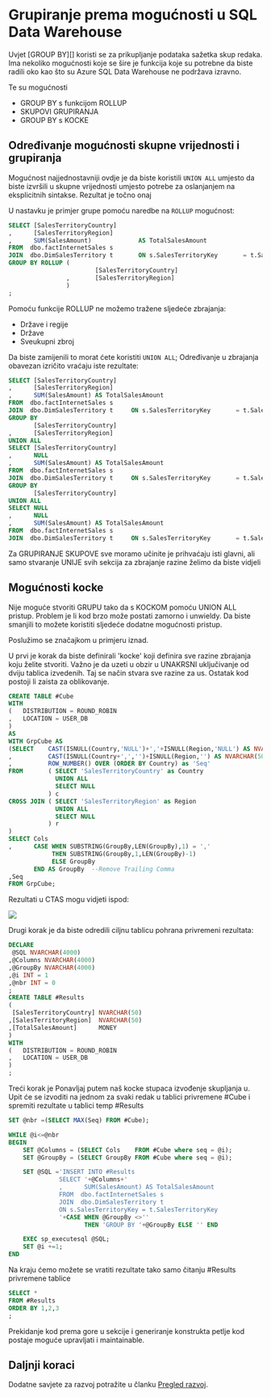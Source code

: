 <properties
   pageTitle="Grupiraj po mogućnostima u SQL Data Warehouse | Microsoft Azure"
   description="Savjeti za implementaciju Grupiranje po mogućnostima u skladištu podataka za SQL Azure za razvoj rješenja."
   services="sql-data-warehouse"
   documentationCenter="NA"
   authors="jrowlandjones"
   manager="barbkess"
   editor=""/>

<tags
   ms.service="sql-data-warehouse"
   ms.devlang="NA"
   ms.topic="article"
   ms.tgt_pltfrm="NA"
   ms.workload="data-services"
   ms.date="06/14/2016"
   ms.author="jrj;barbkess;sonyama"/>

# <a name="group-by-options-in-sql-data-warehouse"></a>Grupiranje prema mogućnosti u SQL Data Warehouse

Uvjet [GROUP BY][] koristi se za prikupljanje podataka sažetka skup redaka. Ima nekoliko mogućnosti koje se šire je funkcija koje su potrebne da biste radili oko kao što su Azure SQL Data Warehouse ne podržava izravno.

Te su mogućnosti
- GROUP BY s funkcijom ROLLUP
- SKUPOVI GRUPIRANJA
- GROUP BY s KOCKE

## <a name="rollup-and-grouping-sets-options"></a>Određivanje mogućnosti skupne vrijednosti i grupiranja
Mogućnost najjednostavniji ovdje je da biste koristili `UNION ALL` umjesto da biste izvršili u skupne vrijednosti umjesto potrebe za oslanjanjem na eksplicitnih sintakse. Rezultat je točno onaj

U nastavku je primjer grupe pomoću naredbe na `ROLLUP` mogućnost:

```sql
SELECT [SalesTerritoryCountry]
,      [SalesTerritoryRegion]
,      SUM(SalesAmount)             AS TotalSalesAmount
FROM  dbo.factInternetSales s
JOIN  dbo.DimSalesTerritory t       ON s.SalesTerritoryKey       = t.SalesTerritoryKey
GROUP BY ROLLUP (
                        [SalesTerritoryCountry]
                ,       [SalesTerritoryRegion]
                )
;
```

Pomoću funkcije ROLLUP ne možemo tražene sljedeće zbrajanja:
- Države i regije
- Države
- Sveukupni zbroj

Da biste zamijenili to morat ćete koristiti `UNION ALL`; Određivanje u zbrajanja obavezan izričito vraćaju iste rezultate:

```sql
SELECT [SalesTerritoryCountry]
,      [SalesTerritoryRegion]
,      SUM(SalesAmount) AS TotalSalesAmount
FROM  dbo.factInternetSales s
JOIN  dbo.DimSalesTerritory t     ON s.SalesTerritoryKey       = t.SalesTerritoryKey
GROUP BY
       [SalesTerritoryCountry]
,      [SalesTerritoryRegion]
UNION ALL
SELECT [SalesTerritoryCountry]
,      NULL
,      SUM(SalesAmount) AS TotalSalesAmount
FROM  dbo.factInternetSales s
JOIN  dbo.DimSalesTerritory t     ON s.SalesTerritoryKey       = t.SalesTerritoryKey
GROUP BY
       [SalesTerritoryCountry]
UNION ALL
SELECT NULL
,      NULL
,      SUM(SalesAmount) AS TotalSalesAmount
FROM  dbo.factInternetSales s
JOIN  dbo.DimSalesTerritory t     ON s.SalesTerritoryKey       = t.SalesTerritoryKey;
```

Za GRUPIRANJE SKUPOVE sve moramo učinite je prihvaćaju isti glavni, ali samo stvaranje UNIJE svih sekcija za zbrajanje razine želimo da biste vidjeli

## <a name="cube-options"></a>Mogućnosti kocke
Nije moguće stvoriti GRUPU tako da s KOCKOM pomoću UNION ALL pristup. Problem je li kod brzo može postati zamorno i unwieldy. Da biste smanjili to možete koristiti sljedeće dodatne mogućnosti pristup.

Poslužimo se značajkom u primjeru iznad.

U prvi je korak da biste definirali 'kocke' koji definira sve razine zbrajanja koju želite stvoriti. Važno je da uzeti u obzir u UNAKRSNI uključivanje od dviju tablica izvedenih. Taj se način stvara sve razine za us. Ostatak kod postoji li zaista za oblikovanje.

```sql
CREATE TABLE #Cube
WITH
(   DISTRIBUTION = ROUND_ROBIN
,   LOCATION = USER_DB
)
AS
WITH GrpCube AS
(SELECT    CAST(ISNULL(Country,'NULL')+','+ISNULL(Region,'NULL') AS NVARCHAR(50)) as 'Cols'
,          CAST(ISNULL(Country+',','')+ISNULL(Region,'') AS NVARCHAR(50))  as 'GroupBy'
,          ROW_NUMBER() OVER (ORDER BY Country) as 'Seq'
FROM       ( SELECT 'SalesTerritoryCountry' as Country
             UNION ALL
             SELECT NULL
           ) c
CROSS JOIN ( SELECT 'SalesTerritoryRegion' as Region
             UNION ALL
             SELECT NULL
           ) r
)
SELECT Cols
,      CASE WHEN SUBSTRING(GroupBy,LEN(GroupBy),1) = ','
            THEN SUBSTRING(GroupBy,1,LEN(GroupBy)-1)
            ELSE GroupBy
       END AS GroupBy  --Remove Trailing Comma
,Seq
FROM GrpCube;
```

Rezultati u CTAS mogu vidjeti ispod:

![][1]

Drugi korak je da biste odredili ciljnu tablicu pohrana privremeni rezultata:

```sql
DECLARE
 @SQL NVARCHAR(4000)
,@Columns NVARCHAR(4000)
,@GroupBy NVARCHAR(4000)
,@i INT = 1
,@nbr INT = 0
;
CREATE TABLE #Results
(
 [SalesTerritoryCountry] NVARCHAR(50)
,[SalesTerritoryRegion]  NVARCHAR(50)
,[TotalSalesAmount]      MONEY
)
WITH
(   DISTRIBUTION = ROUND_ROBIN
,   LOCATION = USER_DB
)
;
```

Treći korak je Ponavljaj putem naš kocke stupaca izvođenje skupljanja u. Upit će se izvoditi na jednom za svaki redak u tablici privremene #Cube i spremiti rezultate u tablici temp #Results

```sql
SET @nbr =(SELECT MAX(Seq) FROM #Cube);

WHILE @i<=@nbr
BEGIN
    SET @Columns = (SELECT Cols    FROM #Cube where seq = @i);
    SET @GroupBy = (SELECT GroupBy FROM #Cube where seq = @i);

    SET @SQL ='INSERT INTO #Results
              SELECT '+@Columns+'
              ,      SUM(SalesAmount) AS TotalSalesAmount
              FROM  dbo.factInternetSales s
              JOIN  dbo.DimSalesTerritory t  
              ON s.SalesTerritoryKey = t.SalesTerritoryKey
              '+CASE WHEN @GroupBy <>''
                     THEN 'GROUP BY '+@GroupBy ELSE '' END

    EXEC sp_executesql @SQL;
    SET @i +=1;
END
```

Na kraju ćemo možete se vratiti rezultate tako samo čitanju #Results privremene tablice

```sql
SELECT *
FROM #Results
ORDER BY 1,2,3
;
```

Prekidanje kod prema gore u sekcije i generiranje konstrukta petlje kod postaje moguće upravljati i maintainable.


## <a name="next-steps"></a>Daljnji koraci
Dodatne savjete za razvoj potražite u članku [Pregled razvoj][].

<!--Image references-->
[1]: media/sql-data-warehouse-develop-group-by-options/sql-data-warehouse-develop-group-by-cube.png

<!--Article references-->
[Pregled razvoj]: sql-data-warehouse-overview-develop.md

<!--MSDN references-->
[GRUPIRAJ PREMA]: https://msdn.microsoft.com/library/ms177673.aspx


<!--Other Web references-->
